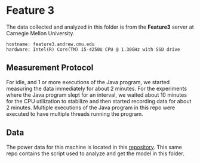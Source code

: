 # Feature 3

The data collected and analyzed in this folder is from the **Feature3** server at Carnegie Mellon University.

    hostname: feature3.andrew.cmu.edu
    hardware: Intel(R) Core(TM) i5-4250U CPU @ 1.30GHz with SSD drive

## Measurement Protocol

For idle, and 1 or more executions of the Java program, we started measuring the data immediately for about 2 minutes. 
For the experiments where the Java program slept for an interval, we waited about 10 minutes for the CPU utilization to 
stabilize and then started recording data for about 2 minutes. Multiple executions of the Java program in this repo were 
executed to have multiple threads running the program. 

## Data

The power data for this machine is located in this 
[repository](https://github.com/cmuvariability/brass/tree/master/turtlebot/power_scripts/wemo_monitor_EB3/feature3.andrew.cmu.edu).
This same repo contains the script used to analyze and get the model in this folder.